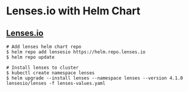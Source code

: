 # Lenses.io with Helm Chart
## [Lenses.io](https://docs.lenses.io/4.0/installation/kubernetes/)

```console
# Add lenses helm chart repo
$ helm repo add lensesio https://helm.repo.lenses.io
$ helm repo update

# Install lenses to cluster
$ kubectl create namespace lenses
$ helm upgrade --install lenses --namespace lenses --version 4.1.0 lensesio/lenses -f lenses-values.yaml
```

